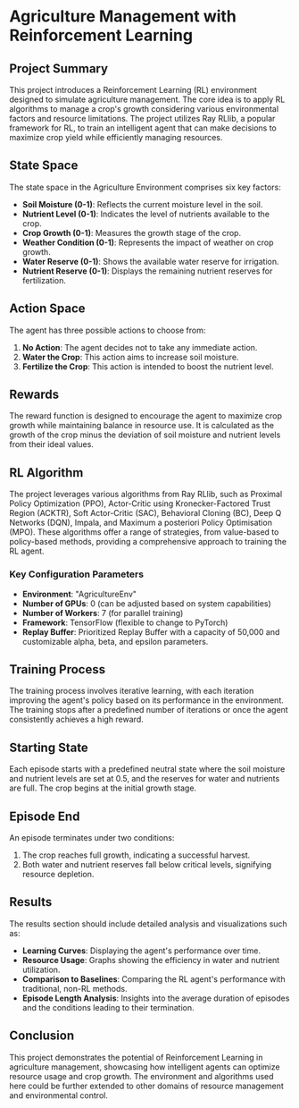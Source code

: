 # Agriculture Management with Reinforcement Learning

## Project Summary
This project introduces a Reinforcement Learning (RL) environment designed to simulate agriculture management. The core idea is to apply RL algorithms to manage a crop's growth considering various environmental factors and resource limitations. The project utilizes Ray RLlib, a popular framework for RL, to train an intelligent agent that can make decisions to maximize crop yield while efficiently managing resources.

## State Space
The state space in the Agriculture Environment comprises six key factors:
- **Soil Moisture (0-1)**: Reflects the current moisture level in the soil.
- **Nutrient Level (0-1)**: Indicates the level of nutrients available to the crop.
- **Crop Growth (0-1)**: Measures the growth stage of the crop.
- **Weather Condition (0-1)**: Represents the impact of weather on crop growth.
- **Water Reserve (0-1)**: Shows the available water reserve for irrigation.
- **Nutrient Reserve (0-1)**: Displays the remaining nutrient reserves for fertilization.

## Action Space
The agent has three possible actions to choose from:
1. **No Action**: The agent decides not to take any immediate action.
2. **Water the Crop**: This action aims to increase soil moisture.
3. **Fertilize the Crop**: This action is intended to boost the nutrient level.

## Rewards
The reward function is designed to encourage the agent to maximize crop growth while maintaining balance in resource use. It is calculated as the growth of the crop minus the deviation of soil moisture and nutrient levels from their ideal values.

## RL Algorithm 
The project leverages various algorithms from Ray RLlib, such as Proximal Policy Optimization (PPO), Actor-Critic using Kronecker-Factored Trust Region (ACKTR), Soft Actor-Critic (SAC), Behavioral Cloning (BC), Deep Q Networks (DQN), Impala, and Maximum a posteriori Policy Optimisation (MPO). These algorithms offer a range of strategies, from value-based to policy-based methods, providing a comprehensive approach to training the RL agent.

### Key Configuration Parameters
- **Environment**: "AgricultureEnv"
- **Number of GPUs**: 0 (can be adjusted based on system capabilities)
- **Number of Workers**: 7 (for parallel training)
- **Framework**: TensorFlow (flexible to change to PyTorch)
- **Replay Buffer**: Prioritized Replay Buffer with a capacity of 50,000 and customizable alpha, beta, and epsilon parameters.

## Training Process
The training process involves iterative learning, with each iteration improving the agent's policy based on its performance in the environment. The training stops after a predefined number of iterations or once the agent consistently achieves a high reward.

## Starting State 
Each episode starts with a predefined neutral state where the soil moisture and nutrient levels are set at 0.5, and the reserves for water and nutrients are full. The crop begins at the initial growth stage.

## Episode End 
An episode terminates under two conditions:
1. The crop reaches full growth, indicating a successful harvest.
2. Both water and nutrient reserves fall below critical levels, signifying resource depletion.

## Results
The results section should include detailed analysis and visualizations such as:
- **Learning Curves**: Displaying the agent's performance over time.
- **Resource Usage**: Graphs showing the efficiency in water and nutrient utilization.
- **Comparison to Baselines**: Comparing the RL agent's performance with traditional, non-RL methods.
- **Episode Length Analysis**: Insights into the average duration of episodes and the conditions leading to their termination.

## Conclusion
This project demonstrates the potential of Reinforcement Learning in agriculture management, showcasing how intelligent agents can optimize resource usage and crop growth. The environment and algorithms used here could be further extended to other domains of resource management and environmental control.

